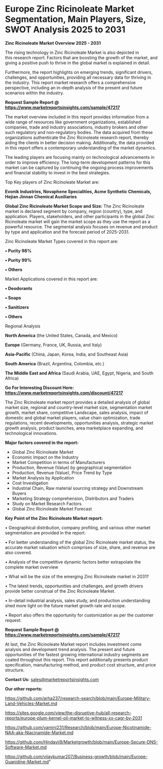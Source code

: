 # Europe Zinc Ricinoleate Market Segmentation, Main Players, Size, SWOT Analysis 2025 to 2031

<Strong> Zinc Ricinoleate Market Overview 2025 - 2031</strong>

The rising technology in Zinc Ricinoleate Market is also depicted in this research report. Factors that are boosting the growth of the market, and giving a positive push to thrive in the global market is explained in detail.

Furthermore, the report highlights on emerging trends, significant drivers, challenges, and opportunities, providing all necessary data for thriving in the industry. This report market research offers a comprehensive perspective, including an in-depth analysis of the present and future scenarios within the industry.

<strong>Request Sample Report @ <a href=https://www.marketreportsinsights.com/sample/47217>https://www.marketreportsinsights.com/sample/47217</a></strong>

The market overview included in this report provides information from a wide range of resources like government organizations, established companies, trade and industry associations, industry brokers and other such regulatory and non-regulatory bodies. The data acquired from these organizations authenticate the Zinc Ricinoleate research report, thereby aiding the clients in better decision making. Additionally, the data provided in this report offers a contemporary understanding of the market dynamics.

The leading players are focusing mainly on technological advancements in order to improve efficiency. The long-term development patterns for this market can be captured by continuing the ongoing process improvements and financial stability to invest in the best strategies.

Top Key players of Zinc Ricinoleate Market are:

<strong>Evonik Industries, Novaphene Specialities, Acme Synthetic Chemicals, Hejian Jinnan Chemical Auxiliaries</strong>

<strong><b>Global Zinc Ricinoleate Market Scope and Size:</b></strong>
The Zinc Ricinoleate market is declared segment by company, region (country), type, and application. Players, stakeholders, and other participants in the global Zinc Ricinoleate market will gain the market scope as they use the report as a powerful resource. The segmental analysis focuses on revenue and product by type and application and the forecast period of 2025-2031.

Zinc Ricinoleate Market Types covered in this report are:

<strong>•  Purity 98%

•  Purity 99%

•  Others</strong>

Market Applications covered in this report are:

<strong>•  Deodorants

•  Soaps

•  Sanitizers

•  Others</strong> 

Regional Analysis

<strong>North America</strong> (the United States, Canada, and Mexico)

<strong>Europe</strong> (Germany, France, UK, Russia, and Italy)

<strong>Asia-Pacific</strong> (China, Japan, Korea, India, and Southeast Asia)

<strong>South America</strong> (Brazil, Argentina, Colombia, etc.)

<strong>The Middle East and Africa</strong> (Saudi Arabia, UAE, Egypt, Nigeria, and South Africa)

<strong>Go For Interesting Discount Here: <a href=https://www.marketreportsinsights.com/discount/47217>https://www.marketreportsinsights.com/discount/47217</a></strong>

The Zinc Ricinoleate market report provides a detailed analysis of global market size, regional and country-level market size, segmentation market growth, market share, competitive Landscape, sales analysis, impact of domestic and global market players, value chain optimization, trade regulations, recent developments, opportunities analysis, strategic market growth analysis, product launches, area marketplace expanding, and technological innovations.

<strong><b>Major factors covered in the report:</b></strong>
<ul>
  <li>Global Zinc Ricinoleate Market </li>
  <li>Economic Impact on the Industry</li>
  <li>Market Competition in terms of Manufacturers</li>
  <li>Production, Revenue (Value) by geographical segmentation</li>
  <li>Production, Revenue (Value), Price Trend by Type</li>
  <li>Market Analysis by Application</li>
  <li>Cost Investigation</li>
  <li>Industrial Chain, Raw material sourcing strategy and Downstream Buyers</li>
  <li>Marketing Strategy comprehension, Distributors and Traders</li>
  <li>Study on Market Research Factors</li>
  <li>Global Zinc Ricinoleate Market Forecast</li>
</ul>

<strong><b>Key Point of the Zinc Ricinoleate Market report:</b></strong>

• Geographical distribution, company profiling, and various other market segmentation are provided in the report.

• For better understanding of the global Zinc Ricinoleate market status, the accurate market valuation which comprises of size, share, and revenue are also covered.

• Analysis of the competitive dynamic factors better extrapolate the complete market overview

• What will be the size of the emerging Zinc Ricinoleate market in 2031?

• The latest trends, opportunities and challenges, and growth drivers provide better construal of the Zinc Ricinoleate Market.

• In-detail industrial analysis, sales study, and production understanding shed more light on the future market growth rate and scope.

• Report also offers the opportunity for customization as per the customer request.

<strong>Request Sample Report @ <a href=https://www.marketreportsinsights.com/sample/47217>https://www.marketreportsinsights.com/sample/47217</a></strong>

At last, the Zinc Ricinoleate Market report includes investment come analysis and development trend analysis. The present and future opportunities of the fastest growing international industry segments are coated throughout this report. This report additionally presents product specification, manufacturing method, and product cost structure, and price structure.

<strong>Contact Us:</strong>
sales@marketreportsinsights.com

<strong>Our other reports:</strong>

<a href=https://github.com/arha237/research-search/blob/main/Europe-Military-Land-Vehicles-Market.md>https://github.com/arha237/research-search/blob/main/Europe-Military-Land-Vehicles-Market.md</a>

<a href=https://sites.google.com/view/the-disruptive-hub/all-research-reports/europe-plum-kernel-oil-market-to-witness-xx-cagr-by-2031>https://sites.google.com/view/the-disruptive-hub/all-research-reports/europe-plum-kernel-oil-market-to-witness-xx-cagr-by-2031</a>

<a href=https://github.com/yamini231/Research/blob/main/Europe-Nicotinamide-NAA-aka-Niacinamide-Market.md>https://github.com/yamini231/Research/blob/main/Europe-Nicotinamide-NAA-aka-Niacinamide-Market.md</a>

<a href=https://github.com/Hindavii9/Marketgrowth/blob/main/Europe-Secure-DNS-Software-Market.md>https://github.com/Hindavii9/Marketgrowth/blob/main/Europe-Secure-DNS-Software-Market.md</a>

<a href=https://github.com/vijaykumar207/Business-growth/blob/main/Europe-Guanidine-Market.md>https://github.com/vijaykumar207/Business-growth/blob/main/Europe-Guanidine-Market.md</a>"

